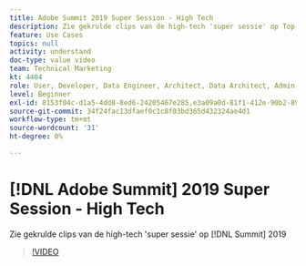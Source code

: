 ```yaml
---
title: Adobe Summit 2019 Super Session - High Tech
description: Zie gekrulde clips van de high-tech 'super sessie' op Top 2019
feature: Use Cases
topics: null
activity: understand
doc-type: value video
team: Technical Marketing
kt: 4404
role: User, Developer, Data Engineer, Architect, Data Architect, Admin, Leader
level: Beginner
exl-id: 8153f04c-d1a5-4dd8-8ed6-24205467e285,e3a09a0d-81f1-412e-90b2-89161f8dd9e3
source-git-commit: 34f24fac13dfaef0c1c8f03bd365d432324ae4d1
workflow-type: tm+mt
source-wordcount: '31'
ht-degree: 0%

---
```


# [!DNL Adobe Summit] 2019 Super Session - High Tech

Zie gekrulde clips van de high-tech &#39;super sessie&#39; op [!DNL Summit] 2019

>[!VIDEO](https://video.tv.adobe.com/v/30548/?quality=12)

